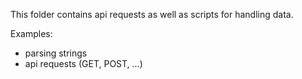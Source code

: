 This folder contains api requests as well as scripts for handling data.

Examples: <br>
- parsing strings
- api requests (GET, POST, ...)
